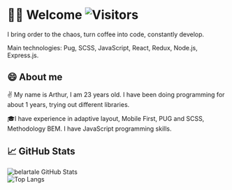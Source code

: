 # :raising_hand_man: Welcome ![Visitors](https://visitor-badge.glitch.me/badge?page_id=belartale) 

I bring order to the chaos, turn coffee into code, constantly develop.

Main technologies: Pug, SCSS, JavaScript, React, Redux, Node.js, Express.js.

## 😄 About me 

✌️ My name is Arthur, I am 23 years old. I have been doing programming for about 1 years, trying out different libraries.

🎓I have experience in adaptive layout, Mobile First, PUG and SCSS, Methodology BEM. I have JavaScript programming skills.
<!--
I’m currently working on my first app.
-->

## 📈 GitHub Stats

![belartale GitHub Stats](https://github-readme-stats.vercel.app/api?username=belartale&count_private=true&hide=contribs&show_icons=true&theme=radical)<br>
![Top Langs](https://github-readme-stats.vercel.app/api/top-langs/?username=belartale&count_private=true&hide=tsql&langs_count=7&theme=radical&layout=compact)

<!--
## Current projects
![some-text](https://user-images)
-->



<!--
https://github.com/anuraghazra/github-readme-stats
-->




























<!--
**Belartale/Belartale** is a ✨ _special_ ✨ repository because its `README.md` (this file) appears on your GitHub profile.

Here are some ideas to get you started:

- 🔭 I’m currently working on ...
- 🌱 I’m currently learning ...
- 👯 I’m looking to collaborate on ...
- 🤔 I’m looking for help with ...
- 💬 Ask me about ...
- 📫 How to reach me: ...
- 😄 Pronouns: ...
- ⚡ Fun fact: ...
-->
